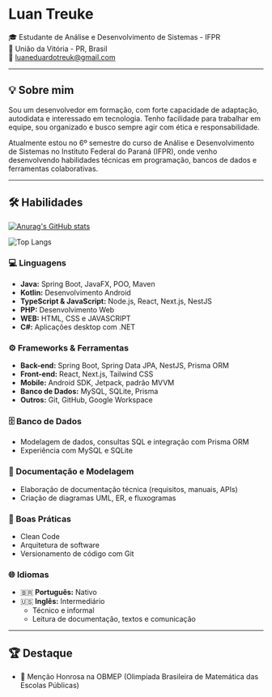 # Luan Treuke

🎓 Estudante de Análise e Desenvolvimento de Sistemas - IFPR  
📍 União da Vitória - PR, Brasil  
📧 luaneduardotreuk@gmail.com  

---

## 💡 Sobre mim

Sou um desenvolvedor em formação, com forte capacidade de adaptação, autodidata e interessado em tecnologia. Tenho facilidade para trabalhar em equipe, sou organizado e busco sempre agir com ética e responsabilidade.

Atualmente estou no 6º semestre do curso de Análise e Desenvolvimento de Sistemas no Instituto Federal do Paraná (IFPR), onde venho desenvolvendo habilidades técnicas em programação, bancos de dados e ferramentas colaborativas.

---

## 🛠️ Habilidades

[![Anurag's GitHub stats](https://github-readme-stats.vercel.app/api?username=LuanTreuke)](https://github.com/LuanTreuke/github-readme-stats)

![Top Langs](https://github-readme-stats.vercel.app/api/top-langs/?username=LuanTreuke&layout=compact)

### 💻 Linguagens
- **Java:** Spring Boot, JavaFX, POO, Maven  
- **Kotlin:** Desenvolvimento Android  
- **TypeScript & JavaScript:** Node.js, React, Next.js, NestJS  
- **PHP:** Desenvolvimento Web
- **WEB:** HTML, CSS e JAVASCRIPT
- **C#:** Aplicações desktop com .NET  

### ⚙️ Frameworks & Ferramentas
- **Back-end:** Spring Boot, Spring Data JPA, NestJS, Prisma ORM  
- **Front-end:** React, Next.js, Tailwind CSS  
- **Mobile:** Android SDK, Jetpack, padrão MVVM  
- **Banco de Dados:** MySQL, SQLite, Prisma  
- **Outros:** Git, GitHub, Google Workspace  

### 🗄️ Banco de Dados
- Modelagem de dados, consultas SQL e integração com Prisma ORM  
- Experiência com MySQL e SQLite

### 📝 Documentação e Modelagem
- Elaboração de documentação técnica (requisitos, manuais, APIs)
- Criação de diagramas UML, ER, e fluxogramas

### 📐 Boas Práticas
- Clean Code  
- Arquitetura de software  
- Versionamento de código com Git  

### 🌐 Idiomas
- 🇧🇷 **Português:** Nativo  
- 🇺🇸 **Inglês:** Intermediário
  - Técnico e informal
  - Leitura de documentação, textos e comunicação

---

## 🏆 Destaque

- 🥇 Menção Honrosa na OBMEP (Olimpíada Brasileira de Matemática das Escolas Públicas)
